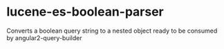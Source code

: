 # lucene-es-boolean-parser
Converts a boolean query string to a nested object ready to be consumed by angular2-query-builder
